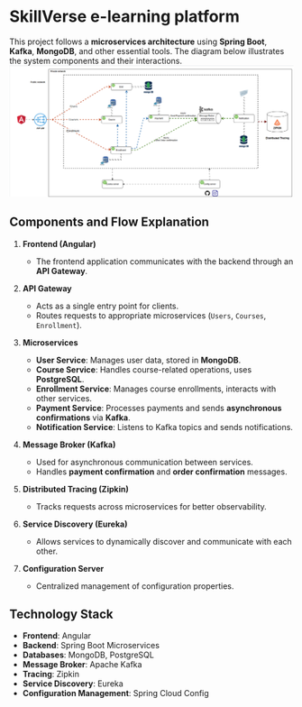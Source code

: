 # SkillVerse e-learning platform
This project follows a **microservices architecture** using **Spring Boot**, **Kafka**, **MongoDB**, and other essential tools. The diagram below illustrates the system components and their interactions.
![Screenshot 2025-01-28 174942.png](resources%2FScreenshot%202025-01-28%20174942.png)
## **Components and Flow Explanation**

1. **Frontend (Angular)**
    - The frontend application communicates with the backend through an **API Gateway**.

2. **API Gateway**
    - Acts as a single entry point for clients.
    - Routes requests to appropriate microservices (`Users`, `Courses`, `Enrollment`).

3. **Microservices**
    - **User Service**: Manages user data, stored in **MongoDB**.
    - **Course Service**: Handles course-related operations, uses **PostgreSQL**.
    - **Enrollment Service**: Manages course enrollments, interacts with other services.
    - **Payment Service**: Processes payments and sends **asynchronous confirmations** via **Kafka**.
    - **Notification Service**: Listens to Kafka topics and sends notifications.

4. **Message Broker (Kafka)**
    - Used for asynchronous communication between services.
    - Handles **payment confirmation** and **order confirmation** messages.

5. **Distributed Tracing (Zipkin)**
    - Tracks requests across microservices for better observability.

6. **Service Discovery (Eureka)**
    - Allows services to dynamically discover and communicate with each other.

7. **Configuration Server**
    - Centralized management of configuration properties.

## **Technology Stack**

- **Frontend**: Angular
- **Backend**: Spring Boot Microservices
- **Databases**: MongoDB, PostgreSQL
- **Message Broker**: Apache Kafka
- **Tracing**: Zipkin
- **Service Discovery**: Eureka
- **Configuration Management**: Spring Cloud Config
